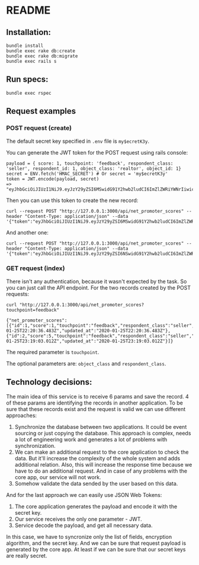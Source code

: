 # README

## Installation:

```
bundle install
bundle exec rake db:create
bundle exec rake db:migrate
bundle exec rails s
```

## Run specs:

```
bundle exec rspec
```

## Request examples

### POST request (create)

The default secret key specified in `.env` file is `my$ecretK3y`.

You can generate the JWT token for the POST request using rails console:

```
payload = { score: 1, touchpoint: 'feedback', respondent_class: 'seller', respondent_id: 1, object_class: 'realtor', object_id: 1}
secret = ENV.fetch('HMAC_SECRET') # Or secret = 'my$ecretK3y'
token = JWT.encode(payload, secret)
=> "eyJhbGciOiJIUzI1NiJ9.eyJzY29yZSI6MSwidG91Y2hwb2ludCI6ImZlZWRiYWNrIiwicmVzcG9uZGVudF9jbGFzcyI6InNlbGxlciIsInJlc3BvbmRlbnRfaWQiOjEsIm9iamVjdF9jbGFzcyI6InJlYWx0b3IiLCJvYmplY3RfaWQiOjF9.uIufRCWU0yl_hEtxcT9pfeQiJKuIFopRUbbBDlWKkAg"
```

Then you can use this token to create the new record:

```
curl --request POST "http://127.0.0.1:3000/api/net_promoter_scores" --header "Content-Type: application/json" --data '{"token":"eyJhbGciOiJIUzI1NiJ9.eyJzY29yZSI6MSwidG91Y2hwb2ludCI6ImZlZWRiYWNrIiwicmVzcG9uZGVudF9jbGFzcyI6InNlbGxlciIsInJlc3BvbmRlbnRfaWQiOjEsIm9iamVjdF9jbGFzcyI6InJlYWx0b3IiLCJvYmplY3RfaWQiOjF9.uIufRCWU0yl_hEtxcT9pfeQiJKuIFopRUbbBDlWKkAg"}'
```

And another one:

```
curl --request POST "http://127.0.0.1:3000/api/net_promoter_scores" --header "Content-Type: application/json" --data '{"token":"eyJhbGciOiJIUzI1NiJ9.eyJzY29yZSI6NSwidG91Y2hwb2ludCI6ImZlZWRiYWNrIiwicmVzcG9uZGVudF9jbGFzcyI6InNlbGxlciIsInJlc3BvbmRlbnRfaWQiOjIsIm9iamVjdF9jbGFzcyI6InJlYWx0b3IiLCJvYmplY3RfaWQiOjJ9.159R8eTQ6_OQJvTRhDIi286xESAp2Nf4c1cgfVIhlrM"}'
```

### GET request (index)

There isn't any authentication, because it wasn't expected by the task. So you can just call the API endpoint. For the two records created by the POST requests:

```
curl "http://127.0.0.1:3000/api/net_promoter_scores?touchpoint=feedback"

{"net_promoter_scores":[{"id":1,"score":1,"touchpoint":"feedback","respondent_class":"seller","respondent_id":1,"object_class":"realtor","object_id":1,"created_at":"2020-01-25T22:20:36.483Z","updated_at":"2020-01-25T22:20:36.483Z"},{"id":2,"score":5,"touchpoint":"feedback","respondent_class":"seller","respondent_id":2,"object_class":"realtor","object_id":2,"created_at":"2020-01-25T23:19:03.012Z","updated_at":"2020-01-25T23:19:03.012Z"}]}
```

The required parameter is `touchpoint`.

The optional parameters are: `object_class` and `respondent_class`.

## Technology decisions:

The main idea of this service is to receive 6 params and save the record.
4 of these params are identifying the records in another application. To be sure that these records exist and the request is valid we can use different approaches:

1) Synchronize the database between two applications. It could be event sourcing or just copying the database. This approach is complex, needs a lot of engineering work and generates a lot of problems with synchronization.
2) We can make an additional request to the core application to check the data. But it'll increase the complexity of the whole system and adds additional relation. Also, this will increase the response time because we have to do an additional request. And in case of any problems with the core app, our service will not work.
3) Somehow validate the data sended by the user based on this data.

And for the last approach we can easily use JSON Web Tokens:
1) The core application generates the payload and encode it with the secret key.
2) Our service receives the only one parameter - JWT.
3) Service decode the payload, and get all necessary data.

In this case, we have to syncronize only the list of fields, encryption algorithm, and the secret key. And we can be sure that request payload is generated by the core app. At least if we can be sure that our secret keys are really secret.
